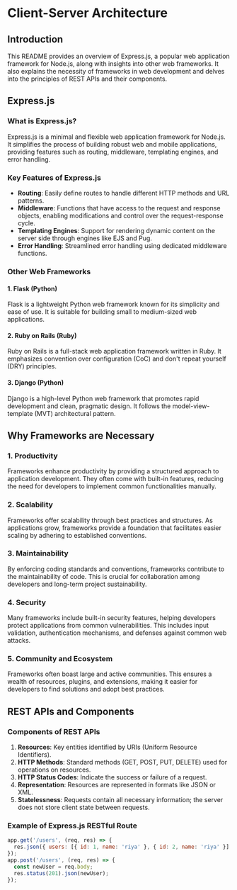 # Client-Server Architecture 

## Introduction

This README provides an overview of Express.js, a popular web application framework for Node.js, along with insights into other web frameworks. It also explains the necessity of frameworks in web development and delves into the principles of REST APIs and their components.

## Express.js

### What is Express.js?

Express.js is a minimal and flexible web application framework for Node.js. It simplifies the process of building robust web and mobile applications, providing features such as routing, middleware, templating engines, and error handling.

### Key Features of Express.js

- **Routing**: Easily define routes to handle different HTTP methods and URL patterns.
- **Middleware**: Functions that have access to the request and response objects, enabling modifications and control over the request-response cycle.
- **Templating Engines**: Support for rendering dynamic content on the server side through engines like EJS and Pug.
- **Error Handling**: Streamlined error handling using dedicated middleware functions.

### Other Web Frameworks

#### 1. Flask (Python)

Flask is a lightweight Python web framework known for its simplicity and ease of use. It is suitable for building small to medium-sized web applications.

#### 2. Ruby on Rails (Ruby)

Ruby on Rails is a full-stack web application framework written in Ruby. It emphasizes convention over configuration (CoC) and don't repeat yourself (DRY) principles.

#### 3. Django (Python)

Django is a high-level Python web framework that promotes rapid development and clean, pragmatic design. It follows the model-view-template (MVT) architectural pattern.

## Why Frameworks are Necessary

### 1. Productivity

Frameworks enhance productivity by providing a structured approach to application development. They often come with built-in features, reducing the need for developers to implement common functionalities manually.

### 2. Scalability

Frameworks offer scalability through best practices and structures. As applications grow, frameworks provide a foundation that facilitates easier scaling by adhering to established conventions.

### 3. Maintainability

By enforcing coding standards and conventions, frameworks contribute to the maintainability of code. This is crucial for collaboration among developers and long-term project sustainability.

### 4. Security

Many frameworks include built-in security features, helping developers protect applications from common vulnerabilities. This includes input validation, authentication mechanisms, and defenses against common web attacks.

### 5. Community and Ecosystem

Frameworks often boast large and active communities. This ensures a wealth of resources, plugins, and extensions, making it easier for developers to find solutions and adopt best practices.

## REST APIs and Components

### Components of REST APIs

1. **Resources**: Key entities identified by URIs (Uniform Resource Identifiers).
2. **HTTP Methods**: Standard methods (GET, POST, PUT, DELETE) used for operations on resources.
3. **HTTP Status Codes**: Indicate the success or failure of a request.
4. **Representation**: Resources are represented in formats like JSON or XML.
5. **Statelessness**: Requests contain all necessary information; the server does not store client state between requests.

### Example of Express.js RESTful Route

```javascript
app.get('/users', (req, res) => {
  res.json({ users: [{ id: 1, name: 'riya' }, { id: 2, name: 'riya' }] });
});
app.post('/users', (req, res) => {
  const newUser = req.body;
  res.status(201).json(newUser);
});
